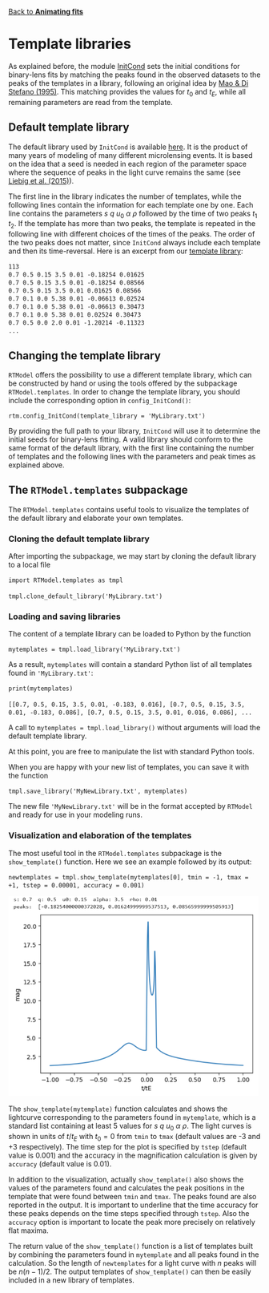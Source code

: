 [Back to **Animating fits**](Animation.md)

# Template libraries

As explained before, the module [InitCond](InitCond.md) sets the initial conditions for binary-lens fits by matching the peaks found in the observed datasets to the peaks of the templates in a library, following an original idea by [Mao & Di Stefano (1995)](https://ui.adsabs.harvard.edu/abs/1995ApJ...440...22M/abstract). This matching provides the values for $t_0$ and $t_E$, while all remaining parameters are read from the template.

## Default template library

The default library used by `InitCond` is available [here](/RTModel/data/TemplateLibrary.txt). It is the product of many years of modeling of many different microlensing events. It is based on the idea that a seed is needed in each region of the parameter space where the sequence of peaks in the light curve remains the same (see [Liebig et al. (2015)](https://ui.adsabs.harvard.edu/abs/2015MNRAS.450.1565L/abstract)).

The first line in the library indicates the number of templates, while the following lines contain the information for each template one by one. Each line contains the parameters $s$ $q$ $u_0$ $\alpha$ $\rho$ followed by the time of two peaks $t_1$ $t_2$. If the template has more than two peaks, the template is repeated in the following line with different choices of the times of the peaks. The order of the two peaks does not matter, since `InitCond` always include each template and then its time-reversal. Here is an excerpt from our [template library](/RTModel/data/TemplateLibrary.txt):

```
113
0.7 0.5 0.15 3.5 0.01 -0.18254 0.01625
0.7 0.5 0.15 3.5 0.01 -0.18254 0.08566
0.7 0.5 0.15 3.5 0.01 0.01625 0.08566
0.7 0.1 0.0 5.38 0.01 -0.06613 0.02524
0.7 0.1 0.0 5.38 0.01 -0.06613 0.30473
0.7 0.1 0.0 5.38 0.01 0.02524 0.30473
0.7 0.5 0.0 2.0 0.01 -1.20214 -0.11323
...
```

## Changing the template library

`RTModel` offers the possibility to use a different template library, which can be constructed by hand or using the tools offered by the subpackage `RTModel.templates`. In order to change the template library, you should include the corresponding option in `config_InitCond()`:

```
rtm.config_InitCond(template_library = 'MyLibrary.txt')
```

By providing the full path to your library, `InitCond` will use it to determine the initial seeds for binary-lens fitting. A valid library should conform to the same format of the default library, with the first line containing the number of templates and the following lines with the parameters and peak times as explained above.

## The `RTModel.templates` subpackage

The `RTModel.templates` contains useful tools to visualize the templates of the default library and elaborate your own templates.

### Cloning the default template library

After importing the subpackage, we may start by cloning the default library to a local file

```
import RTModel.templates as tmpl

tmpl.clone_default_library('MyLibrary.txt')
```

### Loading and saving libraries

The content of a template library can be loaded to Python by the function

```
mytemplates = tmpl.load_library('MyLibrary.txt')
```

As a result, `mytemplates` will contain a standard Python list of all templates found in `'MyLibrary.txt'`:

```
print(mytemplates)

[[0.7, 0.5, 0.15, 3.5, 0.01, -0.183, 0.016], [0.7, 0.5, 0.15, 3.5, 0.01, -0.183, 0.086], [0.7, 0.5, 0.15, 3.5, 0.01, 0.016, 0.086], ...
```

A call to `mytemplates = tmpl.load_library()` without arguments will load the default template library.

At this point, you are free to manipulate the list with standard Python tools. 

When you are happy with your new list of templates, you can save it with the function

```
tmpl.save_library('MyNewLibrary.txt', mytemplates)
```

The new file `'MyNewLibrary.txt'` will be in the format accepted by `RTModel` and ready for use in your modeling runs.

### Visualization and elaboration of the templates

The most useful tool in the `RTModel.templates` subpackage is the `show_template()` function. Here we see an example followed by its output:

```
newtemplates = tmpl.show_template(mytemplates[0], tmin = -1, tmax = +1, tstep = 0.00001, accuracy = 0.001)
```
<img src="Template.png" width = 500>

The  `show_template(mytemplate)` function calculates and shows the lightcurve corresponding to the parameters found in `mytemplate`, which is a standard list containing at least 5 values for $s$ $q$ $u_0$ $\alpha$ $\rho$. The light curves is shown in units of $t/t_E$ with $t_0=0$ from `tmin` to `tmax` (default values are -3 and +3 respectively). The time step for the plot is specified by `tstep` (default value is 0.001) and the accuracy in the magnification calculation is given by `accuracy` (default value is 0.01).

In addition to the visualization, actually  `show_template()` also shows the values of the parameters found and calculates the peak positions in the template that were found between `tmin` and `tmax`. The peaks found are also reported in the output. It is important to underline that the time accuracy for these peaks depends on the time steps specified through `tstep`. Also the `accuracy` option is important to locate the peak more precisely on relatively flat maxima.

The return value of the `show_template()` function is a list of templates built by combining the parameters found in `mytemplate` and all peaks found in the calculation. So the length of `newtemplates` for a light curve with $n$ peaks will be $n(n-1)/2$. The output templates of `show_template()` can then be easily included in a new library of templates.
